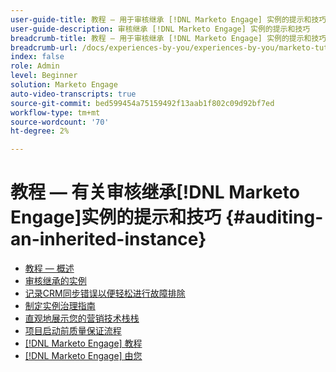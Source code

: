 ```yaml
---
user-guide-title: 教程 — 用于审核继承 [!DNL Marketo Engage] 实例的提示和技巧
user-guide-description: 审核继承 [!DNL Marketo Engage] 实例的提示和技巧
breadcrumb-title: 教程 — 用于审核继承 [!DNL Marketo Engage] 实例的提示和技巧
breadcrumb-url: /docs/experiences-by-you/experiences-by-you/marketo-tutorial-inherited-instance/overview.html
index: false
role: Admin
level: Beginner
solution: Marketo Engage
auto-video-transcripts: true
source-git-commit: bed599454a75159492f13aab1f802c09d92bf7ed
workflow-type: tm+mt
source-wordcount: '70'
ht-degree: 2%

---
```



# 教程 — 有关审核继承[!DNL Marketo Engage]实例的提示和技巧 {#auditing-an-inherited-instance}

+ [教程 — 概述](/help/marketo-tutorial-inherited-instance/overview.md)
+ [审核继承的实例](/help/marketo-tutorial-inherited-instance/audit-an-inherted-instance.md)
+ [记录CRM同步错误以便轻松进行故障排除](/help/marketo-tutorial-inherited-instance/log-crm-sync-errors-for-easy-troubleshooting.md)
+ [制定实例治理指南](/help/marketo-tutorial-inherited-instance/develop-an-instance-governance-guide.md)
+ [直观地展示您的营销技术栈栈](/help/marketo-tutorial-inherited-instance/create-a-visual-data-flow-diagram.md)
+ [项目启动前质量保证流程](/help/marketo-tutorial-inherited-instance/essential-program-pre-launch-qa.md)
+ [[!DNL Marketo Engage] 教程](https://experienceleague.adobe.com/docs/marketo-learn/tutorials/overview.html?lang=zh-Hans)
+ [[!DNL Marketo Engage] 由您](https://experienceleague.adobe.com/en/docs/experiences-by-you/experiences-by-you/marketo-engage/overview)
